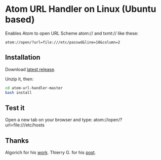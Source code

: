 # Atom URL Handler on Linux (Ubuntu based)

Enables Atom to open URL Scheme atom:// and txmt:// like these:

`atom://open/?url=file:///etc/passwd&line=10&column=2`


## Installation

Download [latest release](https://github.com/eclemens/atom-url-handler/archive/master.zip).

Unzip it, then:
``` bash
cd atom-url-handler-master
bash install
```


## Test it

Open a new tab on your browser and type: atom://open/?url=file:///etc/hosts


## Thanks

Algorich for his [work](https://github.com/algorich/sublime-url-handler).
Thierry G. for his [post](http://goo.gl/bO6AZ).
